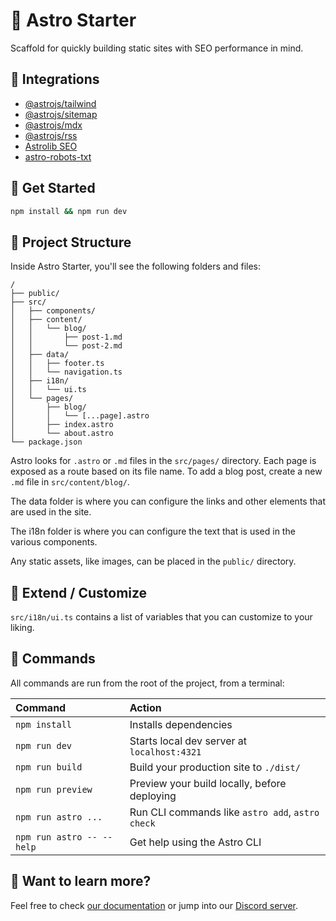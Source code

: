 # 🚀 Astro Starter

Scaffold for quickly building static sites with SEO performance in mind.

## 🔌 Integrations
- [@astrojs/tailwind](https://docs.astro.build/en/guides/integrations-guide/tailwind/)
- [@astrojs/sitemap](https://docs.astro.build/en/guides/integrations-guide/sitemap/)
- [@astrojs/mdx](https://docs.astro.build/en/guides/markdown-content/)
- [@astrojs/rss](https://docs.astro.build/en/guides/rss/)
- [Astrolib SEO](https://github.com/onwidget/astrolib/tree/main/packages/seo)
- [astro-robots-txt](https://github.com/alextim/astro-lib/tree/main/packages/astro-robots-txt#readme)

## 🏁 Get Started

```sh
npm install && npm run dev
```

## 📁 Project Structure

Inside Astro Starter, you'll see the following folders and files:

```text
/
├── public/
├── src/
│   ├── components/
│   ├── content/
│   │   └── blog/
│   │       ├── post-1.md
│   │       └── post-2.md
│   ├── data/
│   │   ├── footer.ts
│   │   └── navigation.ts
│   ├── i18n/
│   │   └── ui.ts
│   └── pages/
│       ├── blog/
│       │   └── [...page].astro
│       ├── index.astro
│       └── about.astro
└── package.json
```

Astro looks for `.astro` or `.md` files in the `src/pages/` directory. Each page is exposed as a route based on its file name. To add a blog post, create a new `.md` file in `src/content/blog/`.

The data folder is where you can configure the links and other elements that are used in the site.

The i18n folder is where you can configure the text that is used in the various components.

Any static assets, like images, can be placed in the `public/` directory.



## 🎨 Extend / Customize

`src/i18n/ui.ts` contains a list of variables that you can customize to your liking.

## 🧞 Commands

All commands are run from the root of the project, from a terminal:

| Command                   | Action                                           |
| :------------------------ | :----------------------------------------------- |
| `npm install`             | Installs dependencies                            |
| `npm run dev`             | Starts local dev server at `localhost:4321`      |
| `npm run build`           | Build your production site to `./dist/`          |
| `npm run preview`         | Preview your build locally, before deploying     |
| `npm run astro ...`       | Run CLI commands like `astro add`, `astro check` |
| `npm run astro -- --help` | Get help using the Astro CLI                     |

## 👀 Want to learn more?

Feel free to check [our documentation](https://docs.astro.build) or jump into our [Discord server](https://astro.build/chat).
